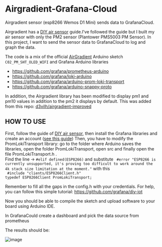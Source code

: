 # Airgradient-Grafana-Cloud
Airgradient sensor (esp8266 Wemos D1 Mini) sends data to GrafanaCloud.

Airgradient has a [DIY air sensor](https://www.airgradient.com/diy/) guide.I've followed the guide but I built my air sensor with only the PM2 sensor (Plantower PMS5003 PM Sensor).
In this project, I want to send the sensor data to GrafanaCloud to log and graph the data.

The code is a mix of the official [AirGradient](https://github.com/airgradienthq/arduino) Arduino sketch ```C02_PM_SHT_OLED_WIFI``` and Grafana Arduino libraries 
   - https://github.com/grafana/prometheus-arduino
  -  https://github.com/grafana/loki-arduino
   - https://github.com/grafana/arduino-prom-loki-transport
  -  https://github.com/grafana/arduino-snappy-proto

In addition, the Airgradient library has been modified to display pm1 and pm10 values in addition to the pm2 it displays by default. This was added from this repo: [d3vilh/airgradient-improved](https://github.com/d3vilh/airgradient-improved)

## HOW TO USE

First, follow the guide of [DIY air sensor](https://www.airgradient.com/diy/), then install the Grafana libraries and create an account ([see this guide](https://github.com/grafana/diy-iot))
Then, you have to modify the PromLokiTransport library: go to the folder where Arduino saves the libraries, open the folder PromLokiTransport, open src and finally open the file PromLokiTransport.h .   
Find the line -> ```#elif defined(ESP8266)``` and substitute ``` #error "ESP8266 is currently unsupported, it's proving too difficult to work around the 4k stack size limitation at the moment."``` with this  
``` #include "clients/ESP8266Client.h"```  
```typedef ESP8266Client PromLokiTransport; ```

Remember to fill all the gaps in the config.h with your credentials. For help, you can follow this simple tutorial: https://github.com/grafana/diy-iot

Now you should be able to compile the sketch and upload software to your board using Arduino IDE.

In GrafanaCould create a dashboard and pick the data source from prometheus

The results should be:

![image](https://user-images.githubusercontent.com/46966357/157704757-cd4f6c93-b8bb-4097-8a50-6decb1266950.png)

